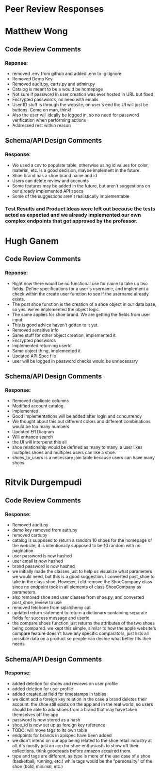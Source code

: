 # Peer Review Responses
# Matthew Wong
## Code Review Comments
### Reponse: 
- removed .env from github and added .env to .gitignore
- Removed Demo Key
- Removed audit.py, carts.py and admin.py
- Catalog is meant to be a would be homepage
- Not sure if password in user creation was ever hosted in URL but fixed
- Encrypted passwords, no need with emails
- User ID stuff is through the website, on user's end the UI will just be buttons. Come on man, think!
- Also the user will ideally be logged in, so no need for password verification when performing actions
- Addressed rest within reason
## Schema/API Design Comments
### Response:
- We used a csv to populate table, otherwise using id values for color, material, etc. is a good decision, maybe implement in the future.
- Shoe brand has a shoe brand name and id
- Users can delete review and accounts
- Some features may be added in the future, but aren't suggestions on our already implemented API specs
- Some of the suggestions aren't realistically implementable
### Test Results and Product Ideas were left out because the tests acted as expected and we already implemented our own complex endpoints that got approved by the professor.

# Hugh Ganem
## Code Review Comments
### Reponse: 
- Right now there would be no functional use for name to take up two fields.
Define specifications for a user's username, and implement a check within the create user function to see if the username already exists.
- The post shoe function is the creation of a shoe object in our data base, so yes. we've implemented the object logic.
- The same applies for shoe brand. We are getting the fields from user input.
- This is good advice haven't gotten to it yet.
- Removed sensitive info
- Same stuff for other object creation, implemented it.
- Encrypted passwords
- Implemented returning userId
- Same object thing, implemented it.
- Updated API Spec file
- user will be logged in password checks would be unnecessary
## Schema/API Design Comments
### Response:
- Removed duplicate columns
- Modified account catalog.
- Implemented.
- Good implementations will be added after login and concurrency
- We thought about this but different colors and different combinations would be too many numbers
- Updated ER Diagram
- Will enhance search
 - the UI will interperet this all
- shoe relationship would be defined as many to many, a user likes multiples shoes and multiples users can like a shoe.
- shoes_to_users is a necessary join table because users can have many shoes

# Ritvik Durgempudi
## Code Review Comments
### Response:
- Removed audit.py
- demo key removed from auth.py
- removed carts.py 
- catalog is supposed to return a random 10 shoes for the homepage of the website, it is intentionally supposed to be 10 random with no pagination
- user password is now hashed
- user email is now hashed
- brand password is now hashed
- we initially made the classes just to help us visualize what parameters we would need, but this is a good suggestion. I converted post_shoe to take in the class shoe. However, i did remove the ShoeCompany class since no endpoint took in all elements of class ShoeCompany as parameters.
- also removed shoe and user classes from shoe.py, and converted post_shoe_review to use 
- removed fetchone from sqlalchemy call
- updated return statement to return a dictionary containing separate fields for success message and userid
- the compare shoes function just returns the attributes of the two shoes being compared. we kept this simple, similar to how the apple website's compare feature doesn't have any specific comparators, just lists all possible data on a product so people can decide what better fits their needs
## Schema/API Design Comments
### Response: 
- added deletion for shoes and reviews on user profile
- added deletion for user profile
- added created_at field for timestamps in tables
- we didnt add a foreign key relation in the case a brand deletes their account. the shoe still exists on the app and in the real world, so users should be able to add shoes from a brand that may have taken themselves off the app
- password is now stored as a hash
- shoe_id is now set up as foreign key reference
- TODO: will move tags to its own table
- endpoints for brands in apispec have been added
- we didn't intend on our app being related to the shoe retail industry at all. it's mostly just an app for shoe enthusiasts to show off their collections. think goodreads before amazon acquired them.
- type and tags are different, as type is more of the use case of a shoe (basketball, running, etc.) while tags would be the "personality" of the shoe (bold, minimal, etc.)
